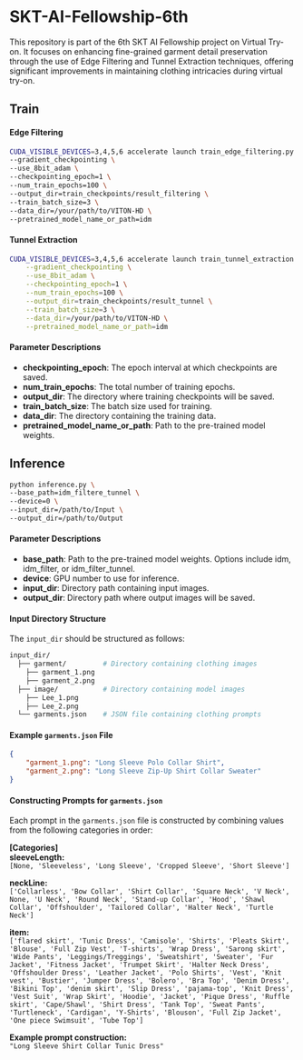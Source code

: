 # SKT-AI-Fellowship-6th
This repository is part of the 6th SKT AI Fellowship project on Virtual Try-on. It focuses on enhancing fine-grained garment detail preservation through the use of Edge Filtering and Tunnel Extraction techniques, offering significant improvements in maintaining clothing intricacies during virtual try-on.

## Train

#### Edge Filtering
```bash
CUDA_VISIBLE_DEVICES=3,4,5,6 accelerate launch train_edge_filtering.py \
--gradient_checkpointing \
--use_8bit_adam \
--checkpointing_epoch=1 \
--num_train_epochs=100 \
--output_dir=train_checkpoints/result_filtering \
--train_batch_size=3 \
--data_dir=/your/path/to/VITON-HD \
--pretrained_model_name_or_path=idm
```

#### Tunnel Extraction
```bash
CUDA_VISIBLE_DEVICES=3,4,5,6 accelerate launch train_tunnel_extraction.py \
    --gradient_checkpointing \
    --use_8bit_adam \
    --checkpointing_epoch=1 \
    --num_train_epochs=100 \
    --output_dir=train_checkpoints/result_tunnel \
    --train_batch_size=3 \
    --data_dir=/your/path/to/VITON-HD \
    --pretrained_model_name_or_path=idm
```


#### Parameter Descriptions
- **checkpointing_epoch**: The epoch interval at which checkpoints are saved.
- **num_train_epochs**: The total number of training epochs.
- **output_dir**: The directory where training checkpoints will be saved.
- **train_batch_size**: The batch size used for training.
- **data_dir**: The directory containing the training data.
- **pretrained_model_name_or_path**: Path to the pre-trained model weights.



## Inference

```bash
python inference.py \
--base_path=idm_filtere_tunnel \
--device=0 \
--input_dir=/path/to/Input \
--output_dir=/path/to/Output
```

#### Parameter Descriptions
- **base_path**: Path to the pre-trained model weights. Options include idm, idm_filter, or idm_filter_tunnel.
- **device**: GPU number to use for inference.
- **input_dir**: Directory path containing input images.
- **output_dir**: Directory path where output images will be saved.

#### Input Directory Structure
The `input_dir` should be structured as follows:  
```bash
input_dir/
  ├── garment/         # Directory containing clothing images
    ├── garment_1.png
    ├── garment_2.png
  ├── image/           # Directory containing model images
    ├── Lee_1.png
    ├── Lee_2.png
  └── garments.json    # JSON file containing clothing prompts
```

#### Example `garments.json` File
```json
{
    "garment_1.png": "Long Sleeve Polo Collar Shirt",
    "garment_2.png": "Long Sleeve Zip-Up Shirt Collar Sweater"
}
```

#### Constructing Prompts for `garments.json`
Each prompt in the `garments.json` file is constructed by combining values from the following categories in order:  
  
**[Categories]**  
**sleeveLength:**  
```[None, 'Sleeveless', 'Long Sleeve', 'Cropped Sleeve', 'Short Sleeve']```

**neckLine:**  
`['Collarless', 'Bow Collar', 'Shirt Collar', 'Square Neck', 'V Neck', None, 'U Neck', 'Round Neck', 'Stand-up Collar', 'Hood', 'Shawl Collar', 'Offshoulder', 'Tailored Collar', 'Halter Neck', 'Turtle Neck']`

**item:**  
`['flared skirt', 'Tunic Dress', 'Camisole', 'Shirts', 'Pleats Skirt', 'Blouse', 'Full Zip Vest', 'T-shirts', 'Wrap Dress', 'Sarong skirt', 'Wide Pants', 'Leggings/Treggings', 'Sweatshirt', 'Sweater', 'Fur Jacket', 'Fitness Jacket', 'Trumpet Skirt', 'Halter Neck Dress', 'Offshoulder Dress', 'Leather Jacket', 'Polo Shirts', 'Vest', 'Knit vest', 'Bustier', 'Jumper Dress', 'Bolero', 'Bra Top', 'Denim Dress', 'Bikini Top', 'denim skirt', 'Slip Dress', 'pajama-top', 'Knit Dress', 'Vest Suit', 'Wrap Skirt', 'Hoodie', 'Jacket', 'Pique Dress', 'Ruffle skirt', 'Cape/Shawl', 'Shirt Dress', 'Tank Top', 'Sweat Pants', 'Turtleneck', 'Cardigan', 'Y-Shirts', 'Blouson', 'Full Zip Jacket', 'One piece Swimsuit', 'Tube Top']`

**Example prompt construction:**  
``"Long Sleeve Shirt Collar Tunic Dress"``
